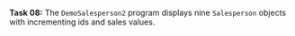 **Task 08:**  The `DemoSalesperson2` program displays nine `Salesperson` objects with incrementing ids and sales values. 